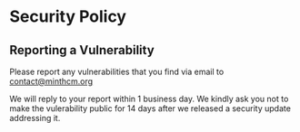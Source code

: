 # Security Policy
<!--
## Supported Versions

Use this section to tell people about which versions of your project are
currently being supported with security updates.

| Version | Supported          |
| ------- | ------------------ |
| 5.1.x   | :white_check_mark: |
| 5.0.x   | :x:                |
| 4.0.x   | :white_check_mark: |
| < 4.0   | :x:                |

-->

## Reporting a Vulnerability

Please report any vulnerabilities that you find via email to contact@minthcm.org

We will reply to your report within 1 business day. We kindly ask you not to make the vulerability public for 14 days after we released a security update addressing it.
